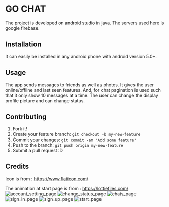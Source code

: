
# GO CHAT

The project is developed on android studio in java. The servers used here is google firebase. 

## Installation

It can easily be installed in any android phone with android version 5.0+. 

## Usage
The app sends messages to friends as well as photos. It gives the user online/offline and last seen features.
And, for chat pagination is used such that it only show 10 messages at a time. The user can change the
display profile picture and can change status.

## Contributing
1. Fork it!
2. Create your feature branch: `git checkout -b my-new-feature`
3. Commit your changes: `git commit -am 'Add some feature'`
4. Push to the branch: `git push origin my-new-feature`
5. Submit a pull request :D

## Credits
Icon is from : https://www.flaticon.com/

The animation at start page is from : https://lottiefiles.com/
![account_setting_page](https://user-images.githubusercontent.com/68436565/90776779-29e7d180-e318-11ea-8110-6725585b9f7d.jpg)
![change_status_page](https://user-images.githubusercontent.com/68436565/90776792-2e13ef00-e318-11ea-994d-eb82781ee0ab.jpg)
![chats_page](https://user-images.githubusercontent.com/68436565/90776793-2f451c00-e318-11ea-8b6e-5e72c5155467.jpg)
![sign_in_page](https://user-images.githubusercontent.com/68436565/90776804-32400c80-e318-11ea-8754-f2641f3301ef.jpg)
![sign_up_page](https://user-images.githubusercontent.com/68436565/90776808-32d8a300-e318-11ea-8bbc-47fdebd1ee5f.jpg)
![start_page](https://user-images.githubusercontent.com/68436565/90776819-366c2a00-e318-11ea-849e-034f6ef5cccd.jpg)
